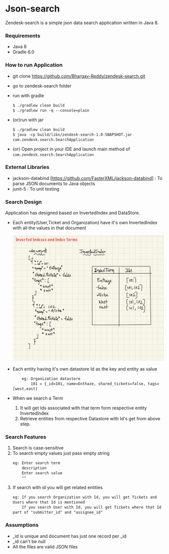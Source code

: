 Json-search
==============

Zendesk-search is a simple json data search application written in Java 8.

### Requirements
    
* Java 8
* Gradle 6.0

### How to run Application

* git clone https://github.com/Bhargav-Reddy/zendesk-search.git
* go to zendesk-search folder
* run with gradle

    ```
    $ ./gradlew clean build
    $ ./gradlew run -q --console=plain
    ```
    
    
* (or)run with jar

    ```
  $ ./gradlew clean build
  $ java -cp build/libs/zendesk-search-1.0-SNAPSHOT.jar com.zendesk.search.SearchApplication  
    ```
* (or) Open project in your IDE and launch main method of `com.zendesk.search.SearchApplication`

### External Libraries
* jackson-databind [https://github.com/FasterXML/jackson-databind] : To parse JSON documents to Java objects
* junit-5 : To unit testing

### Search Design
Application has designed based on InvertedIndex and DataStore.
* Each entity(User,Ticket and Organization) have it's own InvertedIndex with all the values in that document
    
    ![plot](./src/main/resources/IMG_0100.JPG)

* Each entity having it's own datastore Id as the key and entity as value
    ```
        eg: Organization datastore
            101 = {_id=101, name=Enthaze, shared_tickets=false, tags=[west,east]
    ```
 * When we search a Term  
    1. It will get Ids associated with that term form respective entity InvertedIndex
    2. Retrieve entities from respective Datastore with Id's get from above step.
 
 
### Search Features
1. Search is case-sensitive
2. To search empty values just pass empty string
    ```
    eg: Enter search term
        description
        Enter search value
        ""
    ```
3.  If search with id you will get related entities
    ```
    eg: If you search Organization with Id, you will get Tickets and Users where that Id is mentioned
        If you search User with Id, you will get Tickets where that Id part of "submitter_id" and "assignee_id"
    ```
 
### Assumptions
* _id is unique and document has just one record per _id     
* _id can't be null
* All the files are valid JSON files
    


    
